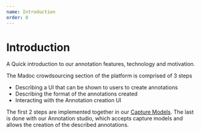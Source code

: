 ```yaml
---
name: Introduction
order: 0
---
```


# Introduction

A Quick introduction to our annotation features, technology and motivation.

The Madoc crowdsourcing section of the platform is comprised of 3 steps
* Describing a UI that can be shown to users to create annotations
* Describing the format of the annotations created
* Interacting with the Annotation creation UI

The first 2 steps are implemented together in our [Capture Models](/crowdsourcing/capture-models). The last is done with our Annotation studio, which accepts capture models and allows the creation of the described annotations.